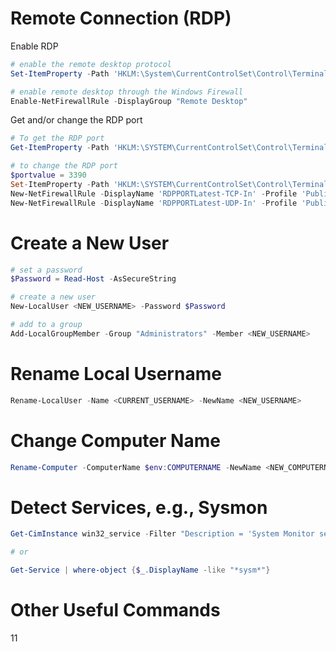 # Remote Connection (RDP)
Enable RDP
```powershell
# enable the remote desktop protocol
Set-ItemProperty -Path 'HKLM:\System\CurrentControlSet\Control\Terminal Server' -name "fDenyTSConnections" -value 0

# enable remote desktop through the Windows Firewall
Enable-NetFirewallRule -DisplayGroup "Remote Desktop"
```
Get and/or change the RDP port
```powershell
# To get the RDP port
Get-ItemProperty -Path 'HKLM:\SYSTEM\CurrentControlSet\Control\Terminal Server\WinStations\RDP-Tcp' -Name "PortNumber"

# to change the RDP port
$portvalue = 3390
Set-ItemProperty -Path 'HKLM:\SYSTEM\CurrentControlSet\Control\Terminal Server\WinStations\RDP-Tcp' -Name "PortNumber" -Value $portvalue 
New-NetFirewallRule -DisplayName 'RDPPORTLatest-TCP-In' -Profile 'Public' -Direction Inbound -Action Allow -Protocol TCP -LocalPort $portvalue 
New-NetFirewallRule -DisplayName 'RDPPORTLatest-UDP-In' -Profile 'Public' -Direction Inbound -Action Allow -Protocol UDP -LocalPort $portvalue 
```

# Create a New User
```PowerShell
# set a password
$Password = Read-Host -AsSecureString

# create a new user
New-LocalUser <NEW_USERNAME> -Password $Password

# add to a group
Add-LocalGroupMember -Group "Administrators" -Member <NEW_USERNAME>
```

# Rename Local Username
```PowerShell
Rename-LocalUser -Name <CURRENT_USERNAME> -NewName <NEW_USERNAME>
```

# Change Computer Name
```PowerShell
Rename-Computer -ComputerName $env:COMPUTERNAME -NewName <NEW_COMPUTERNAME>
```

# Detect Services, e.g., Sysmon
```PowerShell
Get-CimInstance win32_service -Filter "Description = 'System Monitor service'"

# or

Get-Service | where-object {$_.DisplayName -like "*sysm*"}
```

# Other Useful Commands
11
